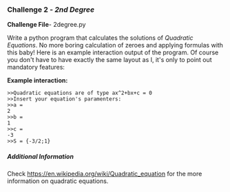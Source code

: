 ### Challenge 2 - *2nd Degree*

**Challenge File**- 2degree.py

Write a python program that calculates the solutions of *Quadratic Equations*. No more boring calculation of zeroes and applying formulas  with this baby! 
Here is an example interaction output of the program. Of course you don't have to have exactly the same layout as I, it's only to point out mandatory features:

**Example interaction:**
    
    >>Quadratic equations are of type ax^2+bx+c = 0
    >>Insert your equation's paramenters:
    >>a = 
    2
    >>b =
    1
    >>c = 
    -3
    >>S = {-3/2;1}
    
  
##### *Additional Information*
Check https://en.wikipedia.org/wiki/Quadratic_equation for the more information on quadratic equations.




